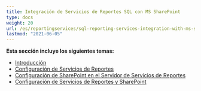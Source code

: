```yaml
---
title: Integración de Servicios de Reportes SQL con MS SharePoint
type: docs
weight: 20
url: /es/reportingservices/sql-reporting-services-integration-with-ms-sharepoint/
lastmod: "2021-06-05"
---
```


**Esta sección incluye los siguientes temas:**

- [Introducción](/pdf/es/reportingservices/introduction/)
- [Configuración de Servicios de Reportes](/pdf/es/reportingservices/setting-up-reporting-services/)
- [Configuración de SharePoint en el Servidor de Servicios de Reportes](/pdf/es/reportingservices/setting-up-sharepoint-on-reporting-services-server/)
- [Configuración de Servicios de Reportes y SharePoint](/pdf/es/reportingservices/reporting-services-and-sharepoint-configuration/)